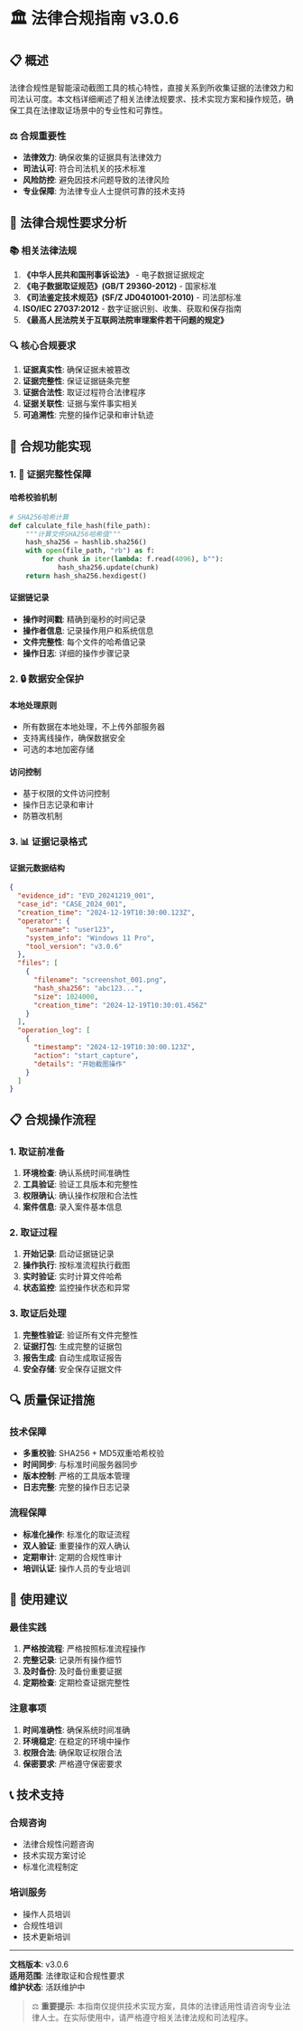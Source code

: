 # 🏛️ 法律合规指南 v3.0.6

## 📋 概述

法律合规性是智能滚动截图工具的核心特性，直接关系到所收集证据的法律效力和司法认可度。本文档详细阐述了相关法律法规要求、技术实现方案和操作规范，确保工具在法律取证场景中的专业性和可靠性。

### ⚖️ 合规重要性
- **法律效力**: 确保收集的证据具有法律效力
- **司法认可**: 符合司法机关的技术标准
- **风险防控**: 避免因技术问题导致的法律风险
- **专业保障**: 为法律专业人士提供可靠的技术支持

## 🎯 法律合规性要求分析

### 📚 相关法律法规
1. **《中华人民共和国刑事诉讼法》** - 电子数据证据规定
2. **《电子数据取证规范》(GB/T 29360-2012)** - 国家标准
3. **《司法鉴定技术规范》(SF/Z JD0401001-2010)** - 司法部标准
4. **ISO/IEC 27037:2012** - 数字证据识别、收集、获取和保存指南
5. **《最高人民法院关于互联网法院审理案件若干问题的规定》**

### 🔍 核心合规要求
1. **证据真实性**: 确保证据未被篡改
2. **证据完整性**: 保证证据链条完整
3. **证据合法性**: 取证过程符合法律程序
4. **证据关联性**: 证据与案件事实相关
5. **可追溯性**: 完整的操作记录和审计轨迹

## 🚀 合规功能实现

### 1. 📜 证据完整性保障

#### 哈希校验机制
```python
# SHA256哈希计算
def calculate_file_hash(file_path):
    """计算文件SHA256哈希值"""
    hash_sha256 = hashlib.sha256()
    with open(file_path, "rb") as f:
        for chunk in iter(lambda: f.read(4096), b""):
            hash_sha256.update(chunk)
    return hash_sha256.hexdigest()
```

#### 证据链记录
- **操作时间戳**: 精确到毫秒的时间记录
- **操作者信息**: 记录操作用户和系统信息
- **文件完整性**: 每个文件的哈希值记录
- **操作日志**: 详细的操作步骤记录

### 2. 🔒 数据安全保护

#### 本地处理原则
- 所有数据在本地处理，不上传外部服务器
- 支持离线操作，确保数据安全
- 可选的本地加密存储

#### 访问控制
- 基于权限的文件访问控制
- 操作日志记录和审计
- 防篡改机制

### 3. 📊 证据记录格式

#### 证据元数据结构
```json
{
  "evidence_id": "EVD_20241219_001",
  "case_id": "CASE_2024_001",
  "creation_time": "2024-12-19T10:30:00.123Z",
  "operator": {
    "username": "user123",
    "system_info": "Windows 11 Pro",
    "tool_version": "v3.0.6"
  },
  "files": [
    {
      "filename": "screenshot_001.png",
      "hash_sha256": "abc123...",
      "size": 1024000,
      "creation_time": "2024-12-19T10:30:01.456Z"
    }
  ],
  "operation_log": [
    {
      "timestamp": "2024-12-19T10:30:00.123Z",
      "action": "start_capture",
      "details": "开始截图操作"
    }
  ]
}
```

## 📋 合规操作流程

### 1. 取证前准备
1. **环境检查**: 确认系统时间准确性
2. **工具验证**: 验证工具版本和完整性
3. **权限确认**: 确认操作权限和合法性
4. **案件信息**: 录入案件基本信息

### 2. 取证过程
1. **开始记录**: 启动证据链记录
2. **操作执行**: 按标准流程执行截图
3. **实时验证**: 实时计算文件哈希
4. **状态监控**: 监控操作状态和异常

### 3. 取证后处理
1. **完整性验证**: 验证所有文件完整性
2. **证据打包**: 生成完整的证据包
3. **报告生成**: 自动生成取证报告
4. **安全存储**: 安全保存证据文件

## 🔍 质量保证措施

### 技术保障
- **多重校验**: SHA256 + MD5双重哈希校验
- **时间同步**: 与标准时间服务器同步
- **版本控制**: 严格的工具版本管理
- **日志完整**: 完整的操作日志记录

### 流程保障
- **标准化操作**: 标准化的取证流程
- **双人验证**: 重要操作的双人确认
- **定期审计**: 定期的合规性审计
- **培训认证**: 操作人员的专业培训

## 📖 使用建议

### 最佳实践
1. **严格按流程**: 严格按照标准流程操作
2. **完整记录**: 记录所有操作细节
3. **及时备份**: 及时备份重要证据
4. **定期检查**: 定期检查证据完整性

### 注意事项
1. **时间准确性**: 确保系统时间准确
2. **环境稳定**: 在稳定的环境中操作
3. **权限合法**: 确保取证权限合法
4. **保密要求**: 严格遵守保密要求

## 📞 技术支持

### 合规咨询
- 法律合规性问题咨询
- 技术实现方案讨论
- 标准化流程制定

### 培训服务
- 操作人员培训
- 合规性培训
- 技术更新培训

---

**文档版本**: v3.0.6  
**适用范围**: 法律取证和合规性要求  
**维护状态**: 活跃维护中

> ⚖️ **重要提示**: 本指南仅提供技术实现方案，具体的法律适用性请咨询专业法律人士。在实际使用中，请严格遵守相关法律法规和司法程序。